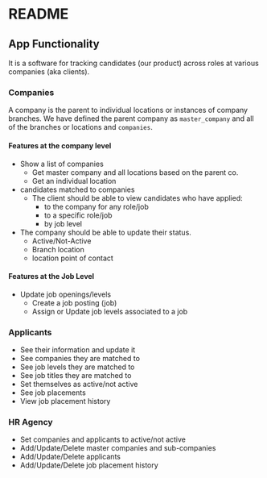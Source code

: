 # README

## App Functionality

It is a software for tracking candidates (our product) across roles at various companies (aka clients). 

### Companies

A company is the parent to individual locations or instances of company branches. We have defined the parent company as `master_company` and all of the branches or locations and `companies`.

#### Features at the company level

- Show a list of companies
  - Get master company and all locations based on the parent co.
  - Get an individual location
- candidates matched to companies
  - The client should be able to view candidates who have applied:
    - to the company for any role/job
    - to a specific role/job 
    - by job level
- The company should be able to update their status. 
  - Active/Not-Active
  - Branch location
  - location point of contact

#### Features at the Job Level

- Update job openings/levels
  - Create a job posting (job)
  - Assign or Update job levels associated to a job


### Applicants

- See their information and update it
- See companies they are matched to
- See job levels they are matched to
- See job titles they are matched to
- Set themselves as active/not active
- See job placements
- View job placement history

### HR Agency

- Set companies and applicants to active/not active
- Add/Update/Delete master companies and sub-companies
- Add/Update/Delete applicants
- Add/Update/Delete job placement history
